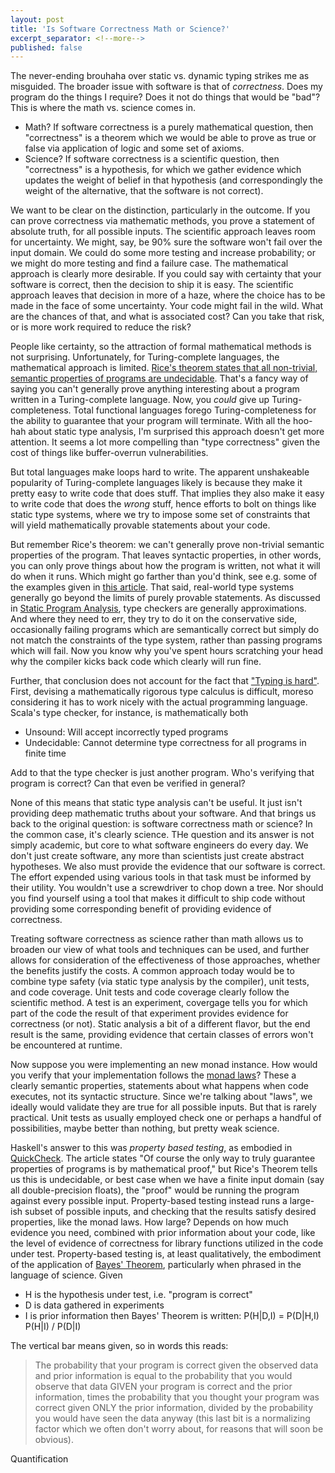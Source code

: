 ```yaml
---
layout: post
title: 'Is Software Correctness Math or Science?'
excerpt_separator: <!--more-->
published: false
---
```


The never-ending brouhaha over static vs. dynamic typing strikes me as misguided. 
The broader issue with software is that of *correctness*. Does my program do the things
I require? Does it not do things that would be "bad"? This is where the math vs.
science comes in.

* Math? If software correctness is a purely mathematical question, then "correctness"
is a theorem which we would be able to prove as true or false via application of logic
and some set of axioms.
* Science? If software correctness is a scientific question, then "correctness"
is a hypothesis, for which we gather evidence which updates the weight of belief
in that hypothesis (and correspondingly the weight of the alternative, that the software is
not correct).

<!--more-->

We want to be clear on the distinction, particularly in the outcome. If you can prove
correctness via mathematic methods, you prove a statement of absolute truth, for 
all possible inputs. The scientific approach leaves room for uncertainty. We might,
say, be 90% sure the software won't fail over the input domain. We could do some
more testing and increase probability; or we might do more testing and find a failure case.
The mathematical approach is clearly more desirable. If you could say with certainty that your
software is correct, then the decision to ship it is easy. The scientific approach leaves
that decision in more of a haze, where the choice has to be made in the face of some
uncertainty. Your code might fail in the wild. What are the chances of that, and what is 
associated cost? Can you take that risk, or is more work required to reduce the risk?

People like certainty, so the attraction of formal mathematical methods is not
surprising. Unfortunately, for Turing-complete languages, the mathematical approach
is limited. [Rice's theorem states that 
all non-trivial, semantic properties of programs are undecidable](https://en.wikipedia.org/wiki/Rice%27s_theorem). 
That's a fancy
way of saying you can't generally prove anything interesting about a program written
in a Turing-complete language. Now, you *could* give up Turing-completeness. Total
functional languages forego Turing-completeness for the ability to guarantee that your
program will terminate. With all the hoo-hah about static type analysis, I'm surprised
this approach doesn't get more attention. It seems a lot more compelling than 
"type correctness" given the cost of things like buffer-overrun
vulnerabilities.

But total languages make loops hard to write. The apparent unshakeable popularity
of Turing-complete languages likely is because they make it pretty
easy to write code that does stuff. That implies they also make it easy to write
code that does the *wrong* stuff, hence efforts to bolt on things like static type
systems, where we try to impose some set of constraints that will yield 
mathematically provable statements about your code.

But remember Rice's theorem: we can't generally prove non-trivial semantic properties
of the program. That leaves syntactic properties, in other words, you can only 
prove things about how the program is written, not what it will do when it runs.
Which might go farther than you'd think, see e.g. some of the examples given in
[this article](https://lexi-lambda.github.io/blog/2020/08/13/types-as-axioms-or-playing-god-with-static-types/).
That said, real-world type systems generally go beyond the limits 
of purely provable statements. As discussed in
[Static Program Analysis](https://cs.au.dk/~amoeller/spa/), type checkers are
generally approximations. And where they need to err, they try to do it on the
conservative side, occasionally failing programs which are semantically correct
but simply do not match the constraints of the type system,
rather than passing programs which will fail. Now you know why you've spent
hours scratching your head why the compiler kicks back code which clearly will
run fine.

Further, that conclusion does not account for the fact that
["Typing is hard"](https://typing-is-hard.ch/). First, devising 
a mathematically rigorous type calculus is difficult, moreso
considering it has to work nicely with the actual programming
language. Scala's type checker, for instance, is mathematically both 
* Unsound:  Will accept incorrectly typed programs
* Undecidable: Cannot determine type correctness for all programs in finite time

Add to that the type checker is just another program.
Who's verifying that program is correct? Can that even be verified
in general?

None of this means that static type analysis can't be useful. It just isn't
providing deep mathematic truths about your software. And that brings us back
to the original question: is software correctness math or science? In 
the common case, it's clearly science. THe question and its answer is not
simply academic, but core to what software engineers do
every day. We don't just create software, any more than scientists just
create abstract hypotheses. We also must provide the evidence that our
software is correct. The effort expended using various tools in that
task must be informed by their utility. You wouldn't use a screwdriver to
chop down a tree. Nor should you find yourself using a tool that
makes it difficult to ship code without providing some corresponding
benefit of providing evidence of correctness.

Treating software correctness as science rather than math allows
us to broaden our view of what tools and techniques can be used,
and further allows for consideration of the effectiveness of those
approaches, whether the benefits justify the costs.
A common approach today would be to combine type safety (via static
type analysis by the compiler), unit tests, and code coverage.
Unit tests and code coverage clearly follow the scientific method.
A test is an experiment, covergage tells you for which part of the code
the result of that experiment provides evidence for correctness (or not).
Static analysis a bit of a different flavor, but the end result is the
same, providing evidence that certain classes of errors won't be
encountered at runtime.

Now suppose you were implementing an new monad instance. How would you
verify that your implementation follows the [monad laws](https://wiki.haskell.org/Monad_laws)?
These a clearly semantic properties, statements about what happens when code
executes, not its syntactic structure. Since we're talking about "laws", we ideally
would validate they are true for all possible inputs. But that is rarely
practical. Unit tests as usually employed check one or perhaps a handful
of possibilities, maybe better than nothing, but pretty weak science.

Haskell's answer to this was *property based testing*, as embodied in
[QuickCheck](https://begriffs.com/posts/2017-01-14-design-use-quickcheck.html).
The article states "Of course the only way to truly guarantee properties of programs
is by mathematical proof," but Rice's Theorem tells us this is undecidable, or best
case when we have a finite input domain (say all double-precision floats), the
"proof" would be running the program against every possible input. Property-based
testing instead runs a large-ish subset of possible inputs, and checking that
the results satisfy desired properties, like the monad laws. How large?
Depends on how much evidence you need, combined with prior information about
your code, like the level of evidence of correctness for library functions utilized 
in the code under test. Property-based testing is, at least qualitatively, the
embodiment of the application of [Bayes' Theorem](https://www.mathsisfun.com/data/bayes-theorem.html),
particularly when phrased in the language of science. Given
* H is the hypothesis under test, i.e. "program is correct"
* D is data gathered in experiments
* I is prior information
then Bayes' Theorem is written:
P(H|D,I) = P(D|H,I) P(H|I) / P(D|I)

The vertical bar means given, so in words this reads:
> The probability that your program is correct given the observed data and prior information
is equal to the probability that you would observe that data GIVEN your program is correct
and the prior information, times the probability that you thought your program was correct
given ONLY the prior information, divided by the probability you would have seen the data anyway
(this last bit is a normalizing factor which we often don't worry about, for reasons that will
soon be obvious).

Quantification

